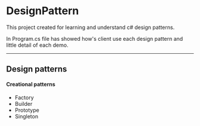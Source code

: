 <h1>DesignPattern</h1>

<p>This project created for learning and understand c# design patterns.</p>
<p>In Program.cs file has showed how's client use each design pattern and little detail of each demo.</p>

<hr />

<h2>Design patterns</h2>
<h4>Creational patterns</h4>
<ul>
	<li>Factory</li>
	<li>Builder</li>
	<li>Prototype</li>
	<li>Singleton</li>
</ul>